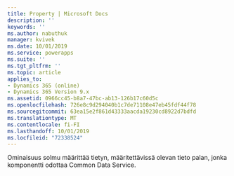 ```yaml
---
title: Property | Microsoft Docs
description: ''
keywords: ''
ms.author: nabuthuk
manager: kvivek
ms.date: 10/01/2019
ms.service: powerapps
ms.suite: ''
ms.tgt_pltfrm: ''
ms.topic: article
applies_to:
- Dynamics 365 (online)
- Dynamics 365 Version 9.x
ms.assetid: 0966cc45-b8a7-47bc-ab13-126b17c60d5c
ms.openlocfilehash: 726e8c9d294040b1c7de71108e47eb45fdf44f78
ms.sourcegitcommit: 63ea15e2f861d43333aacda19230cd8922d7bdfd
ms.translationtype: MT
ms.contentlocale: fi-FI
ms.lasthandoff: 10/01/2019
ms.locfileid: "72338524"
---
```

Ominaisuus solmu määrittää tietyn, määritettävissä olevan tieto palan, jonka komponentti odottaa Common Data Service.
